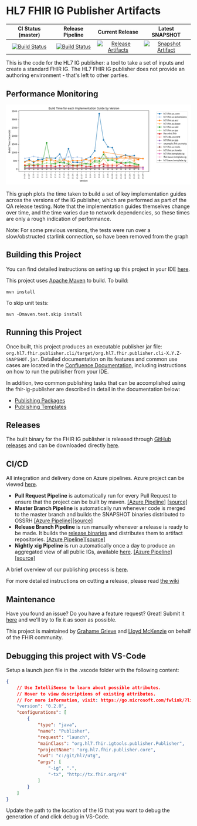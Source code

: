 <!---
 ____________________
|                    |
|  N  O  T  I  C  E  |
|____________________|

Please maintain this README.md as a linkable document, as other documentation may link back to it. The following sections should appear consistently in all updates to this document to maintain linkability:

## Building this Project
## Running this Project
## Releases
## CI/CD
## Maintenance

--->

# HL7 FHIR IG Publisher Artifacts

| CI Status (master) | Release Pipeline | Current Release | Latest SNAPSHOT |
| :---: | :---: | :---: | :---: |
| [![Build Status][Badge-AzureMasterPipeline]][Link-AzureMasterPipeline] | [![Build Status][Badge-AzureReleasePipeline]][Link-AzureReleasePipeline] | [![Release Artifacts][Badge-SonatypeReleases]][Link-GithubZipRelease] | [![Snapshot Artifact][Badge-SonatypeSnapshots]][Link-SonatypeSnapshots] |

This is the code for the HL7 IG publisher: a tool to take a set of inputs
and create a standard FHIR IG. The HL7 FHIR IG publisher does not provide 
an authoring environment - that's left to other parties.

## Performance Monitoring

![Performance Tracking](plot-ig-builder-auto.png)

This graph plots the time taken to build a set of key implementation guides across
the versions of the IG publisher, which are performed as part of the QA release testing. 
Note that the implementation guides themselves change over time, and the time varies due to network 
dependencies, so these times are only a rough indication of performance.

Note: For some previous versions, the tests were run over a slow/obstructed starlink connection, so
have been removed from the graph

## Building this Project

You can find detailed instructions on setting up this project in your IDE [here](https://hl7.github.io/docs/ig_publisher/getting-started).

This project uses [Apache Maven][Link-Maven] to build. To build:

```
mvn install
```

To skip unit tests:

```
mvn -Dmaven.test.skip install
```

## Running this Project

Once built, this project produces an executable publisher jar file: `org.hl7.fhir.publisher.cli/target/org.hl7.fhir.publisher.cli-X.Y.Z-SNAPSHOT.jar`. Detailed documentation on its features and common use cases are located in the [Confluence Documentation](https://confluence.hl7.org/display/FHIR/IG+Publisher+Documentation), including instructions on how to run the publisher from your IDE.

In addition, two common publishing tasks that can be accomplished using the fhir-ig-publisher are described in detail in the documentation below:

* [Publishing Packages](https://hl7.github.io/docs/ig_publisher/publishing-packages)
* [Publishing Templates](https://hl7.github.io/docs/ig_publisher/publishing-templates)

## Releases

The built binary for the FHIR IG publisher is released through [GitHub releases][Link-GithubReleases] and can be downloaded directly [here][Link-GithubZipRelease].

## CI/CD

All integration and delivery done on Azure pipelines. Azure project can be viewed [here][Link-AzureProject].

* **Pull Request Pipeline** is automatically run for every Pull Request to ensure that the project can be built by maven. [[Azure Pipeline]][Link-AzurePullRequestPipeline] [[source]](pull-request-pipeline.yml)
* **Master Branch Pipeline** is automatically run whenever code is merged to the master branch and builds the SNAPSHOT binaries distributed to OSSRH [[Azure Pipeline]][Link-AzureMasterPipeline][[source]](master-branch-pipeline.yml)
* **Release Branch Pipeline** is run manually whenever a release is ready to be made. It builds the [release binaries](#releases) and distributes them to artifact repositories. [[Azure Pipeline]][Link-AzureReleasePipeline][[source]](release-branch-pipeline.yml)
* **Nightly xig Pipeline** is run automatically once a day to produce an aggregated view of all public IGs, available [here][Link-XigStatsOutput]. [[Azure Pipeline]][Link-AzureXigPipeline][[source]](nightly-xig-pipeline.yml)


A brief overview of our publishing process is [here][Link-Publishing].

For more detailed instructions on cutting a release, please read [the wiki][Link-PublishingRelease]

## Maintenance

Have you found an issue? Do you have a feature request? Great! Submit it [here][Link-GithubIssues] and we'll try to fix it as soon as possible.

This project is maintained by [Grahame Grieve][Link-grahameGithub] and [Lloyd McKenzie][Link-lloydmckenzie] on behalf of the FHIR community.


[Link-AzureMasterPipeline]: https://dev.azure.com/fhir-pipelines/ig-publisher/_build/latest?definitionId=33&branchName=master
[Link-AzureReleasePipeline]: https://dev.azure.com/fhir-pipelines/ig-publisher/_build/latest?definitionId=34&branchName=master
[Link-AzurePullRequestPipeline]: https://dev.azure.com/fhir-pipelines/ig-publisher/_build?definitionId=32
[Link-AzureXigPipeline]: https://dev.azure.com/fhir-pipelines/ig-publisher/_build?definitionId=48
[Link-XigStatsOutput]: https://fhir.org/guides/stats/
[Link-GithubIssues]: https://github.com/HL7/fhir-ig-publisher/issues
[Link-GithubReleases]: https://github.com/HL7/fhir-ig-publisher/releases
[Link-GithubZipRelease]: https://github.com/HL7/fhir-ig-publisher/releases/latest/download/publisher.jar "Sonatype Releases"
[Link-SonatypeSnapshots]: https://oss.sonatype.org/service/local/artifact/maven/redirect?r=snapshots&g=org.hl7.fhir.publisher&a=org.hl7.fhir.publisher.cli&v=LATEST "Sonatype Snapshots"
[Link-AzureProject]: https://dev.azure.com/fhir-pipelines/ig-publisher
[Link-Maven]: http://maven.apache.org

[Link-PublishingRelease]: https://hl7.github.io/docs/ci-cd-building-release
[Link-Publishing]: https://hl7.github.io/docs/ci-cd-publishing-binaries

[Link-grahameGithub]: https://github.com/grahamegrieve
[Link-lloydmckenzie]: https://github.com/lmckenzi

[Badge-AzureMasterPipeline]: https://dev.azure.com/fhir-pipelines/ig-publisher/_apis/build/status/Master%20Branch%20Pipeline?branchName=master
[Badge-AzureReleasePipeline]: https://dev.azure.com/fhir-pipelines/ig-publisher/_apis/build/status/Release%20Branch%20Pipeline?branchName=master
[Badge-SonatypeReleases]: https://img.shields.io/nexus/r/https/oss.sonatype.org/org.hl7.fhir.publisher/org.hl7.fhir.publisher.svg "Sonatype Releases"
[Badge-SonatypeSnapshots]: https://img.shields.io/nexus/s/https/oss.sonatype.org/org.hl7.fhir.publisher/org.hl7.fhir.publisher.svg "Sonatype Snapshots"

## Debugging this project with VS-Code
Setup a launch.json file in the .vscode folder with the following content:
``` json
{
    // Use IntelliSense to learn about possible attributes.
    // Hover to view descriptions of existing attributes.
    // For more information, visit: https://go.microsoft.com/fwlink/?linkid=830387
    "version": "0.2.0",
    "configurations": [
        {
            "type": "java",
            "name": "Publisher",
            "request": "launch",
            "mainClass": "org.hl7.fhir.igtools.publisher.Publisher",
            "projectName": "org.hl7.fhir.publisher.core",
            "cwd": "c:/git/hl7/utg",
            "args": [
                "-ig", ".",
                "-tx", "http://tx.fhir.org/r4"
            ]
        }
    ]
}
```
Update the path to the location of the IG that you want to debug the generation of
and click debug in VS-Code.
